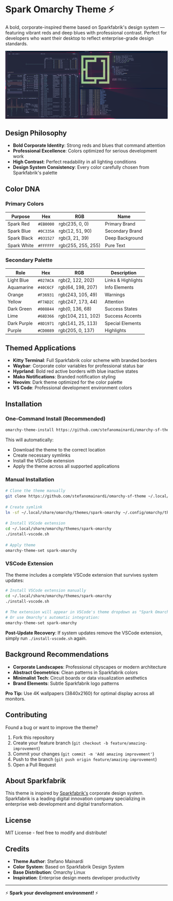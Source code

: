 # Spark Omarchy Theme ⚡

A bold, corporate-inspired theme based on Sparkfabrik's design system — featuring vibrant reds and deep blues with professional contrast. Perfect for developers who want their desktop to reflect enterprise-grade design standards.

![Preview](preview.png)

## Design Philosophy

- **Bold Corporate Identity**: Strong reds and blues that command attention
- **Professional Excellence**: Colors optimized for serious development work
- **High Contrast**: Perfect readability in all lighting conditions
- **Design System Consistency**: Every color carefully chosen from Sparkfabrik's palette

## Color DNA

### Primary Colors

Purpose | Hex | RGB | Name
--------|-----|-----|-----
Spark Red | `#EB0000` | rgb(235, 0, 0) | Primary Brand
Spark Blue | `#0C335A` | rgb(12, 51, 90) | Secondary Brand
Spark Black | `#031527` | rgb(3, 21, 39) | Deep Background
Spark White | `#FFFFFF` | rgb(255, 255, 255) | Pure Text

### Secondary Palette

Role | Hex | RGB | Description
-----|-----|-----|------------
Light Blue | `#027ACA` | rgb(2, 122, 202) | Links & Highlights
Aquamarine | `#40C6CF` | rgb(64, 198, 207) | Info Elements
Orange | `#F36931` | rgb(243, 105, 49) | Warnings
Yellow | `#F7AD2C` | rgb(247, 173, 44) | Attention
Dark Green | `#008844` | rgb(0, 136, 68) | Success States
Lime | `#68D366` | rgb(104, 211, 102) | Success Accents
Dark Purple | `#8D1971` | rgb(141, 25, 113) | Special Elements
Purple | `#CD0089` | rgb(205, 0, 137) | Highlights

## Themed Applications

- **Kitty Terminal**: Full Sparkfabrik color scheme with branded borders
- **Waybar**: Corporate color variables for professional status bar
- **Hyprland**: Bold red active borders with blue inactive states
- **Mako Notifications**: Branded notification styling
- **Neovim**: Dark theme optimized for the color palette
- **VS Code**: Professional development environment colors

## Installation

### One-Command Install (Recommended)
```bash
omarchy-theme-install https://github.com/stefanomainardi/omarchy-sf-theme
```

This will automatically:
- Download the theme to the correct location
- Create necessary symlinks
- Install the VSCode extension
- Apply the theme across all supported applications

### Manual Installation
```bash
# Clone the theme manually
git clone https://github.com/stefanomainardi/omarchy-sf-theme ~/.local/share/omarchy/themes/spark-omarchy

# Create symlink
ln -sf ~/.local/share/omarchy/themes/spark-omarchy ~/.config/omarchy/themes/spark-omarchy

# Install VSCode extension
cd ~/.local/share/omarchy/themes/spark-omarchy
./install-vscode.sh

# Apply theme
omarchy-theme-set spark-omarchy
```

### VSCode Extension

The theme includes a complete VSCode extension that survives system updates:

```bash
# Install VSCode extension manually
cd ~/.local/share/omarchy/themes/spark-omarchy
./install-vscode.sh

# The extension will appear in VSCode's theme dropdown as "Spark Omarchy"
# Or use Omarchy's automatic integration:
omarchy-theme-set spark-omarchy
```

**Post-Update Recovery**: If system updates remove the VSCode extension, simply run `./install-vscode.sh` again.

## Background Recommendations

- **Corporate Landscapes**: Professional cityscapes or modern architecture
- **Abstract Geometrics**: Clean patterns in Sparkfabrik colors
- **Minimalist Tech**: Circuit boards or data visualization aesthetics
- **Brand Elements**: Subtle Sparkfabrik logo patterns

**Pro Tip:** Use 4K wallpapers (3840x2160) for optimal display across all monitors.

## Contributing

Found a bug or want to improve the theme?

1. Fork this repository
2. Create your feature branch (`git checkout -b feature/amazing-improvement`)
3. Commit your changes (`git commit -m 'Add amazing improvement'`)
4. Push to the branch (`git push origin feature/amazing-improvement`)
5. Open a Pull Request

## About Sparkfabrik

This theme is inspired by [Sparkfabrik's](https://www.sparkfabrik.com/) corporate design system. Sparkfabrik is a leading digital innovation company specializing in enterprise web development and digital transformation.

## License

MIT License - feel free to modify and distribute!

## Credits

- **Theme Author**: Stefano Mainardi
- **Color System**: Based on Sparkfabrik Design System
- **Base Distribution**: Omarchy Linux
- **Inspiration**: Enterprise design meets developer productivity

---

⚡ **Spark your development environment!** ⚡